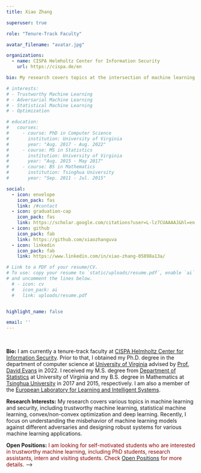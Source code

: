 ```yaml
---
title: Xiao Zhang

superuser: true

role: "Tenure-Track Faculty"

avatar_filename: "avatar.jpg"

organizations:
  - name: CISPA Helmholtz Center for Information Security
    url: https://cispa.de/en

bio: My research covers topics at the intersection of machine learning and security, with a special focus on trustworthy machine leanring, statistical machine learning, optimization, and deep learning.

# interests: 
# - Trustworthy Machine Learning
# - Adversarial Machine Learning
# - Statistical Machine Learning
# - Optimization

# education:
#   courses:
#     - course: PhD in Computer Science
#       institution: University of Virginia
#       year: "Aug. 2017 - Aug. 2022"
#     - course: MS in Statistics
#       institution: University of Virginia
#       year: "Aug. 2015 - May 2017"
#     - course: BS in Mathematics
#       institution: Tsinghua University
#       year: "Sep. 2011 - Jul. 2015"

social:
  - icon: envelope
    icon_pack: fas
    link: /#contact
  - icon: graduation-cap
    icon_pack: fas
    link: https://scholar.google.com/citations?user=L-lz7CUAAAAJ&hl=en
  - icon: github
    icon_pack: fab
    link: https://github.com/xiaozhanguva
  - icon: linkedin
    icon_pack: fab
    link: https://www.linkedin.com/in/xiao-zhang-05898a13a/

# Link to a PDF of your resume/CV.
# To use: copy your resume to `static/uploads/resume.pdf`, enable `ai` icons in `params.toml`, 
# and uncomment the lines below.
  # - icon: cv
  #   icon_pack: ai
  #   link: uploads/resume.pdf


highlight_name: false

email: ''
---
```


<br/>

**Bio:** I am currently a tenure-track faculty at [CISPA Helmholtz Center for Information Security](https://cispa.de/en). Prior to that, I obtained my Ph.D. degree in the department of computer science at [University of Virginia](http://www.virginia.edu/) advised by [Prof. David Evans](https://www.cs.virginia.edu/~evans/) in 2022. I received my M.S. degree from [Department of Statistics](https://statistics.as.virginia.edu/) at University of Virginia and my B.S. degree in Mathematics at [Tsinghua University](https://www.tsinghua.edu.cn/) in 2017 and 2015, respectively. I am also a member of the [European Laboratory for Learning and Intelligent Systems](https://ellis.eu/).


**Research Interests:** My research covers various topics in machine learning and security, including trustworthy machine learning, statistical machine learning, convex/non-convex optimization and deep learning. Recently, I focus on understanding the misbehavior of machine learning models against different adversaries and designing robust systems for various machine learning applications. 

<!-- <span style="color:blue"> I am always looking for self-motivated students who are interested in trustworthy machine learning research, so I will be glad to hear from you. </span> -->

**Open Positions:** <span style="color:darkred"> I am looking for self-motivated students who are interested in trustworthy machine learning, including PhD students, research assistants, intern and visiting students. Check [Open Positions](position/) for more details.</span> -->

<!-- Here is my latest [CV](https://xiao-zhang.net/uploads/resume.pdf).  -->
